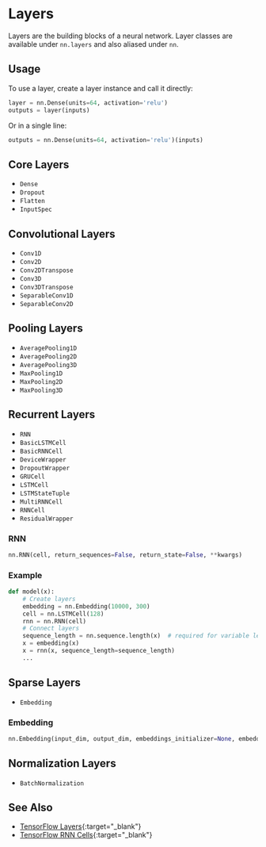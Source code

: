 # Layers

Layers are the building blocks of a neural network. Layer classes are available under `nn.layers` and also aliased under `nn`.


## Usage

To use a layer, create a layer instance and call it directly:

```py
layer = nn.Dense(units=64, activation='relu')
outputs = layer(inputs)
```

Or in a single line:

```py
outputs = nn.Dense(units=64, activation='relu')(inputs)
```


## Core Layers

- `Dense`
- `Dropout`
- `Flatten`
- `InputSpec`


## Convolutional Layers

- `Conv1D`
- `Conv2D`
- `Conv2DTranspose`
- `Conv3D`
- `Conv3DTranspose`
- `SeparableConv1D`
- `SeparableConv2D`


## Pooling Layers

- `AveragePooling1D`
- `AveragePooling2D`
- `AveragePooling3D`
- `MaxPooling1D`
- `MaxPooling2D`
- `MaxPooling3D`


## Recurrent Layers

- `RNN`
- `BasicLSTMCell`
- `BasicRNNCell`
- `DeviceWrapper`
- `DropoutWrapper`
- `GRUCell`
- `LSTMCell`
- `LSTMStateTuple`
- `MultiRNNCell`
- `RNNCell`
- `ResidualWrapper`

### RNN

```py
nn.RNN(cell, return_sequences=False, return_state=False, **kwargs)
```

### Example

```py
def model(x):
    # Create layers
    embedding = nn.Embedding(10000, 300)
    cell = nn.LSTMCell(128)
    rnn = nn.RNN(cell)
    # Connect layers
    sequence_length = nn.sequence.length(x)  # required for variable length sequences
    x = embedding(x)
    x = rnn(x, sequence_length=sequence_length)
    ...
```

## Sparse Layers

- `Embedding`

### Embedding

```py
nn.Embedding(input_dim, output_dim, embeddings_initializer=None, embeddings_regularizer=None, embeddings_constraint=None, dtype=tf.float32, **kwargs)
```


## Normalization Layers

- `BatchNormalization`


## See Also

- [TensorFlow Layers](https://www.tensorflow.org/api_docs/python/tf/layers#classes){:target="_blank"}
- [TensorFlow RNN Cells](https://www.tensorflow.org/api_docs/python/tf/nn/rnn_cell#classes){:target="_blank"}
